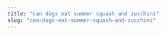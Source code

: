 ```yaml
---
title: "can dogs eat summer squash and zucchini"
slug: "can-dogs-eat-summer-squash-and-zucchini"
---
```


